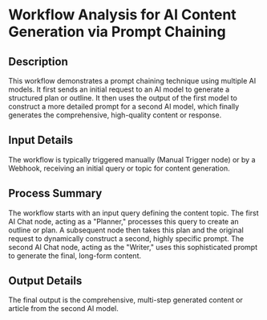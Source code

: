 # Workflow Analysis for AI Content Generation via Prompt Chaining

## Description
This workflow demonstrates a prompt chaining technique using multiple AI models. It first sends an initial request to an AI model to generate a structured plan or outline. It then uses the output of the first model to construct a more detailed prompt for a second AI model, which finally generates the comprehensive, high-quality content or response.

## Input Details
The workflow is typically triggered manually (Manual Trigger node) or by a Webhook, receiving an initial query or topic for content generation.

## Process Summary
The workflow starts with an input query defining the content topic. The first AI Chat node, acting as a "Planner," processes this query to create an outline or plan. A subsequent node then takes this plan and the original request to dynamically construct a second, highly specific prompt. The second AI Chat node, acting as the "Writer," uses this sophisticated prompt to generate the final, long-form content.

## Output Details
The final output is the comprehensive, multi-step generated content or article from the second AI model.
